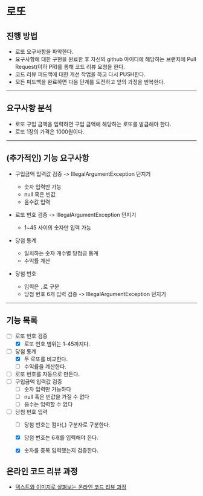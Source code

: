 # 로또
## 진행 방법
* 로또 요구사항을 파악한다.
* 요구사항에 대한 구현을 완료한 후 자신의 github 아이디에 해당하는 브랜치에 Pull Request(이하 PR)를 통해 코드 리뷰 요청을 한다.
* 코드 리뷰 피드백에 대한 개선 작업을 하고 다시 PUSH한다.
* 모든 피드백을 완료하면 다음 단계를 도전하고 앞의 과정을 반복한다.

---
## 요구사항 분석
* 로또 구입 금액을 입력하면 구입 금액에 해당하는 로또를 발급해야 한다.
* 로또 1장의 가격은 1000원이다.

---
## (추가적인) 기능 요구사항
* 구입금액 입력값 검증 -> IllegalArgumentException 던지기
  * 숫자 입력만 가능
  * null 혹은 빈값
  * 음수값 입력

* 로또 번호 검증 -> IllegalArgumentException 던지기
  * 1~45 사이의 숫자만 입력 가능

* 당첨 통계
  * 일치하는 숫자 개수별 당첨금 통계
  * 수익률 계산

* 당첨 번호
  * 입력은 ``,``로 구분
  * 당첨 번호 6개 입력 검증 -> IllegalArgumentException 던지기

---
## 기능 목록

- [ ] 로또 번호 검증
  - [x] 로또 번호 범위는 1-45까지다.
- [ ] 당첨 통계
  - [x] 두 로또를 비교한다.
  - [ ] 수익률을 계산한다.
- [ ] 로또 번호를 자동으로 만든다.
- [ ] 구입금액 입력값 검증
  - [ ] 숫자 입력만 가능하다
  - [ ] null 혹은 빈값을 가질 수 없다
  - [ ] 음수는 입력할 수 없다
- [ ] 당첨 번호 입력
  - [ ] 당첨 번호는 컴마(,) 구분자로 구분한다.
  - [x] 당첨 번호는 6개를 입력해야 한다.
  - [x] 숫자를 중복 입력했는지 검증한다.


## 온라인 코드 리뷰 과정
* [텍스트와 이미지로 살펴보는 온라인 코드 리뷰 과정](https://github.com/next-step/nextstep-docs/tree/master/codereview)
